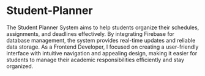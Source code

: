 # Student-Planner

The Student Planner System aims to help students organize their schedules, assignments, and deadlines effectively. By integrating Firebase for database management, the system provides real-time updates and reliable data storage. As a Frontend Developer, I focused on creating a user-friendly interface with intuitive navigation and appealing design, making it easier for students to manage their academic responsibilities efficiently and stay organized.
